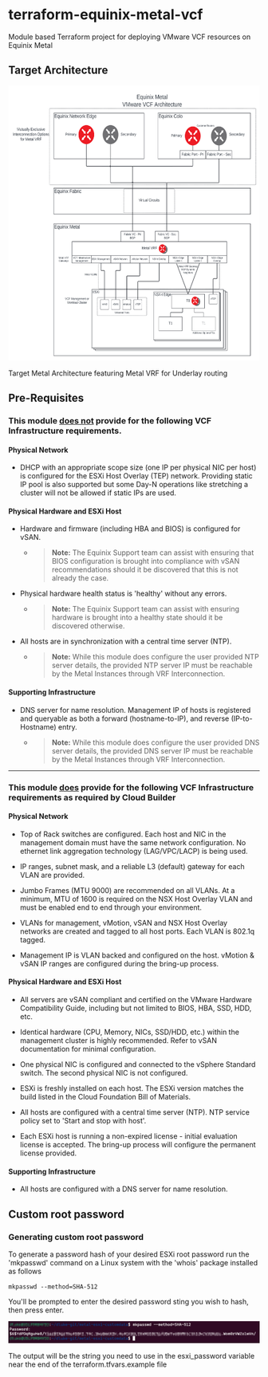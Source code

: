# terraform-equinix-metal-vcf

Module based Terraform project for deploying VMware VCF resources on Equinix Metal

## Target Architecture

<img src="assets/8-VCF_on_Metal_ft_Metal_VRF.png" width="608" height="552" alt="Target Metal Architecture featuring Metal VRF for Underlay routing">

Target Metal Architecture featuring Metal VRF for Underlay routing

## Pre-Requisites

### **This module <ins>does not</ins> provide for the following VCF Infrastructure requirements.**

#### Physical Network

* DHCP with an appropriate scope size (one IP per physical NIC per host) is configured for the ESXi Host Overlay (TEP) network. Providing static IP pool is also supported but some Day-N operations like stretching a cluster will not be allowed if static IPs are used.

#### Physical Hardware and ESXi Host

* Hardware and firmware (including HBA and BIOS) is configured for vSAN.
  * > **Note:** The Equinix Support team can assist with ensuring that BIOS configuration is brought into compliance with vSAN recommendations should it be discovered that this is not already the case.

* Physical hardware health status is 'healthy' without any errors.

  * > **Note:** The Equinix Support team can assist with ensuring hardware is brought into a healthy state should it be discovered otherwise.

* All hosts are in synchronization with a central time server (NTP).

  * > **Note:** While this module does configure the user provided NTP server details, the provided NTP server IP must be reachable by the Metal Instances through VRF Interconnection.

#### Supporting Infrastructure

* DNS server for name resolution. Management IP of hosts is registered and queryable as both a forward (hostname-to-IP), and reverse (IP-to-Hostname) entry.
  * > **Note:** While this module does configure the user provided DNS server details, the provided DNS server IP must be reachable by the Metal Instances through VRF Interconnection.

---

### This module <ins>does</ins> provide for the following VCF Infrastructure requirements as required by Cloud Builder

#### Physical Network

* Top of Rack switches are configured. Each host and NIC in the management domain must have the same network configuration. No ethernet link aggregation technology (LAG/VPC/LACP) is being used.

* IP ranges, subnet mask, and a reliable L3 (default) gateway for each VLAN are provided.

* Jumbo Frames (MTU 9000) are recommended on all VLANs. At a minimum, MTU of 1600 is required on the NSX Host Overlay VLAN and must be enabled end to end through your environment.

* VLANs for management, vMotion, vSAN and NSX Host Overlay networks are created and tagged to all host ports. Each VLAN is 802.1q tagged.

* Management IP is VLAN backed and configured on the host. vMotion & vSAN IP ranges are configured during the bring-up process.

#### Physical Hardware and ESXi Host

* All servers are vSAN compliant and certified on the VMware Hardware Compatibility Guide, including but not limited to BIOS, HBA, SSD, HDD, etc.

* Identical hardware (CPU, Memory, NICs, SSD/HDD, etc.) within the management cluster is highly recommended. Refer to vSAN documentation for minimal configuration.

* One physical NIC is configured and connected to the vSphere Standard switch. The second physical NIC is not configured.

* ESXi is freshly installed on each host. The ESXi version matches the build listed in the Cloud Foundation Bill of Materials.

* All hosts are configured with a central time server (NTP). NTP service policy set to 'Start and stop with host'.

* Each ESXi host is running a non-expired license - initial evaluation license is accepted. The bring-up process will configure the permanent license provided.

#### Supporting Infrastructure

* All hosts are configured with a DNS server for name resolution.

## Custom root password

### Generating custom root password

To generate a password hash of your desired ESXi root password run the 'mkpasswd' command on a Linux system with the 'whois' package installed as follows

```shell
mkpasswd --method=SHA-512
```

You'll be prompted to enter the desired password sting you wish to hash, then press enter.

![Alt text](assets/9-mkpasswd_example.png?raw=true "mkpasswd Example")

The output will be the string you need to use in the esxi_password variable near the end of the terraform.tfvars.example file
